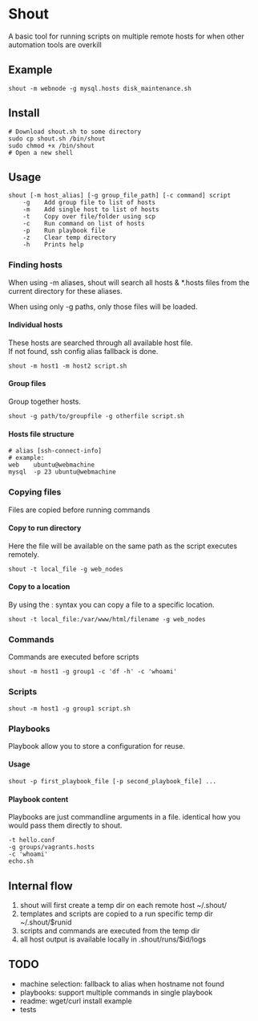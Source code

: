 # Shout
A basic tool for running scripts on multiple remote hosts for when other automation tools are overkill

## Example
```
shout -m webnode -g mysql.hosts disk_maintenance.sh
```

## Install
```
# Download shout.sh to some directory
sudo cp shout.sh /bin/shout
sudo chmod +x /bin/shout
# Open a new shell
```

## Usage
```
shout [-m host_alias] [-g group_file_path] [-c command] script
	-g    Add group file to list of hosts
	-m    Add single host to list of hosts
	-t    Copy over file/folder using scp
	-c    Run command on list of hosts
	-p    Run playbook file
	-z    Clear temp directory
	-h    Prints help
```

### Finding hosts
When using -m aliases, shout will search all hosts & *.hosts files from the current directory for these aliases.  

When using only -g paths, only those files will be loaded.

#### Individual hosts
These hosts are searched through all available host file.  
If not found, ssh config alias fallback is done.
```
shout -m host1 -m host2 script.sh
```

#### Group files
Group together hosts.  
```
shout -g path/to/groupfile -g otherfile script.sh
```

#### Hosts file structure
```
# alias [ssh-connect-info]
# example:
web    ubuntu@webmachine
mysql  -p 23 ubuntu@webmachine
```

### Copying files
Files are copied before running commands

#### Copy to run directory
Here the file will be available on the same path as the script executes remotely.
```
shout -t local_file -g web_nodes
```

#### Copy to a location
By using the : syntax you can copy a file to a specific location.
```
shout -t local_file:/var/www/html/filename -g web_nodes
```

### Commands
Commands are executed before scripts
```
shout -m host1 -g group1 -c 'df -h' -c 'whoami'
```

### Scripts
```
shout -m host1 -g group1 script.sh
```

### Playbooks
Playbook allow you to store a configuration for reuse.

#### Usage
```
shout -p first_playbook_file [-p second_playbook_file] ...
```

#### Playbook content
Playbooks are just commandline arguments in a file. identical how you would pass them directly to shout.   
```
-t hello.conf
-g groups/vagrants.hosts 
-c 'whoami' 
echo.sh
```

## Internal flow
1.  shout will first create a temp dir on each remote host ~/.shout/
2.  templates and scripts are copied to a run specific temp dir ~/.shout/$runid
3.  scripts and commands are executed from the temp dir
4.  all host output is available locally in .shout/runs/$id/logs

## TODO
- machine selection: fallback to alias when hostname not found
- playbooks: support multiple commands in single playbook
- readme: wget/curl install example
- tests
